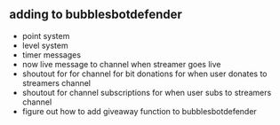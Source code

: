 ## adding to bubblesbotdefender
- point system 
- level system
- timer messages 
- now live message to channel when streamer goes live 
- shoutout for for channel for bit donations for when user donates to streamers channel
- shoutout for channel subscriptions for when user subs to streamers channel
- figure out how to add giveaway function to bubblesbotdefender

